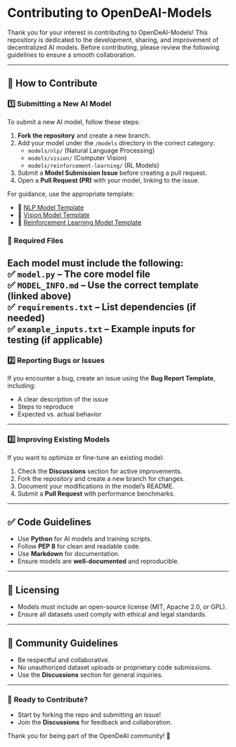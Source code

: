 # Contributing to OpenDeAI-Models  

Thank you for your interest in contributing to OpenDeAI-Models! This repository is dedicated to the development, sharing, and improvement of decentralized AI models. Before contributing, please review the following guidelines to ensure a smooth collaboration.  

---

## 📌 **How to Contribute**  

### 1️⃣ Submitting a New AI Model  
To submit a new AI model, follow these steps:  
1. **Fork the repository** and create a new branch.  
2. Add your model under the `/models` directory in the correct category:  
   - `models/nlp/` (Natural Language Processing)  
   - `models/vision/` (Computer Vision)  
   - `models/reinforcement-learning/` (RL Models)  
3. Submit a **Model Submission Issue** before creating a pull request.  
4. Open a **Pull Request (PR)** with your model, linking to the issue.

For guidance, use the appropriate template:  
- 📄 [NLP Model Template](https://github.com/OpenDe-AI/OpenDeAI-Models/blob/main/models/nlp/MODEL_INFO.md)  
- 📄 [Vision Model Template](https://github.com/OpenDe-AI/OpenDeAI-Models/blob/main/models/vision/MODEL_INFO.md)  
- 📄 [Reinforcement Learning Model Template](https://github.com/OpenDe-AI/OpenDeAI-Models/blob/main/models/reinforcement-learning/MODEL_INFO.md)  

### 📌 Required Files  
Each model must include the following:  
✅ `model.py` – The core model file  
✅ `MODEL_INFO.md` – Use the correct template (linked above)  
✅ `requirements.txt` – List dependencies (if needed)  
✅ `example_inputs.txt` – Example inputs for testing (if applicable)  
---

### 2️⃣ Reporting Bugs or Issues  
If you encounter a bug, create an issue using the **Bug Report Template**, including:  
- A clear description of the issue  
- Steps to reproduce  
- Expected vs. actual behavior  

---

### 3️⃣ Improving Existing Models  
If you want to optimize or fine-tune an existing model:  
1. Check the **Discussions** section for active improvements.  
2. Fork the repository and create a new branch for changes.  
3. Document your modifications in the model’s README.  
4. Submit a **Pull Request** with performance benchmarks.

---

## ✅ **Code Guidelines**  
- Use **Python** for AI models and training scripts.  
- Follow **PEP 8** for clean and readable code.  
- Use **Markdown** for documentation.  
- Ensure models are **well-documented** and reproducible.  

---

## 📜 **Licensing**  
- Models must include an open-source license (MIT, Apache 2.0, or GPL).  
- Ensure all datasets used comply with ethical and legal standards.  

---

## 🤝 **Community Guidelines**  
- Be respectful and collaborative.  
- No unauthorized dataset uploads or proprietary code submissions.  
- Use the **Discussions** section for general inquiries.  

---

### 🚀 **Ready to Contribute?**  
- Start by forking the repo and submitting an issue!  
- Join the **Discussions** for feedback and collaboration.  

Thank you for being part of the OpenDeAI community! 🙌  
